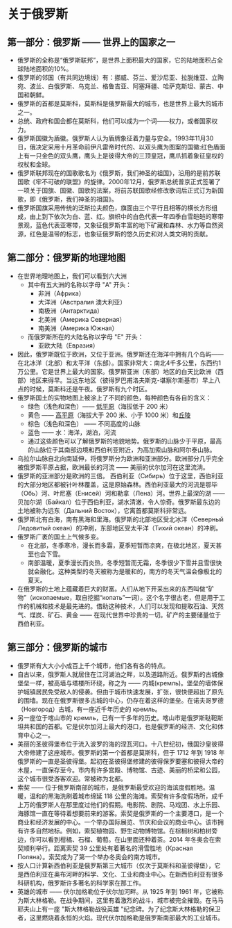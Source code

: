 # 关于俄罗斯

## 第一部分：俄罗斯 —— 世界上的国家之一
- 俄罗斯的全称是“俄罗斯联邦”，是世界上面积最大的国家，它的陆地面积占全球陆地面积的10%。
- 俄罗斯的邻国（有共同边境线）有：挪威、芬兰、爱沙尼亚、拉脱维亚、立陶宛、波兰、白俄罗斯、乌克兰、格鲁吉亚、阿塞拜疆、哈萨克斯坦、蒙古、中国和朝鲜。
- 俄罗斯的首都是莫斯科，莫斯科是俄罗斯最大的城市，也是世界上最大的城市之一。
- 总统、政府和国会都在莫斯科，他们可以成为一个词——权力，或者国家权力。
- 俄罗斯国徽为盾徽。俄罗斯人认为盾牌象征着力量与安全。1993年11月30日，俄决定采用十月革命前伊凡雷帝时代的、以双头鹰为图案的国徽:红色盾面上有一只金色的双头鹰，鹰头上是彼得大帝的三顶皇冠，鹰爪抓着象征皇权的权杖和金球。
- 俄罗斯联邦现在的国歌歌名为《俄罗斯，我们神圣的祖国》，沿用的是前苏联国歌《牢不可破的联盟》的旋律。2000年12月，俄罗斯总统普京正式签署了一项关于国旗、国徽、国歌的法案，将前苏联国歌经修改歌词后正式订为新国歌，即《俄罗斯，我们神圣的祖国》。
- 俄罗斯国旗采用传统的泛斯拉夫颜色，旗面由三个平行且相等的横长方形组成，由上到下依次为白、蓝、红。旗帜中的白色代表一年四季白雪皑皑的寒带景观，蓝色代表亚寒带，又象征俄罗斯丰富的地下矿藏和森林、水力等自然资源，红色是温带的标志，也象征俄罗斯的悠久历史和对人类文明的贡献。

## 第二部分：俄罗斯的地理地图
- 在世界地理地图上，我们可以看到六大洲
    - 其中有五大洲的名称以字母 "А" 开头：
        - 非洲（Африка）
        - 大洋洲（Австралия 澳大利亚）
        - 南极洲（Антарктида）
        - 北美洲（Америка Северная）
        - 南美洲（Америка Южная）
    - 而俄罗斯所在的大陆名称以字母 "E" 开头：
        - 亚欧大陆（Евразия）
- 因此，俄罗斯既位于欧洲，又位于亚洲。俄罗斯还在海洋中拥有几个岛屿——在北冰洋（北部）和太平洋（东部）。国家非常大：南北4千多公里，东西约1万公里。它是世界上最大的国家。俄罗斯亚洲（东部）地区的白天比欧洲（西部）地区来得早。当远东地区（彼得罗巴甫洛夫斯克-堪察尔斯基市）早上八点的时候，莫斯科还是午夜。俄罗斯有九个时区。
- 俄罗斯国土的实物地图上被涂上了不同的颜色，每种颜色有各自的含义：
    - 绿色（浅色和深色）—— [低平原](https://baike.baidu.com/item/%E4%BD%8E%E5%B9%B3%E5%8E%9F/4173464?fr=aladdin)（海拔低于 $200$ 米）
    - 黄色 —— [高平原](https://baike.baidu.com/item/%E9%AB%98%E5%B9%B3%E5%8E%9F)（海拔大于 200 米、小于 1000 米）和[丘陵](https://baike.baidu.com/item/%E4%B8%98%E9%99%B5/4734329)
    - 棕色（浅色和深色） —— 不同高度的山脉
    - 蓝色 —— 水：海洋，湖泊，河流
    - 通过这些颜色可以了解俄罗斯的地貌地势。俄罗斯的山脉少于平原，最高的山脉位于其南部边境和西伯利亚附近，为高加索山脉和阿尔泰山脉。
- 乌拉尔山脉自北向南延伸，将俄罗斯分为欧洲和亚洲部分。欧洲部分几乎完全被俄罗斯平原占据，欧洲最长的河流 —— 美丽的伏尔加河在这里流淌。
- 俄罗斯的亚洲部分是欧洲的三倍。 西伯利亚（Сибирь）位于这里，西伯利亚的大部分地区都被针叶林覆盖，这是原始森林。西伯利亚最大的河流是鄂毕（Обь）河、叶尼塞（Енисей）河和勒拿（Лена）河。世界上最深的湖 —— 贝加尔湖（Байкал）位于西伯利亚，湖水清澈，令人惊奇。俄罗斯最东边的土地被称为远东（Дальний Восток），它离首都莫斯科非常远。
- 俄罗斯北有白海，南有黑海和里海。俄罗斯的北部地区受北冰洋（Северный Ледовитый океан）的冲刷，东部地区受太平洋（Тихий океан）的冲刷。
- 俄罗斯广袤的国土上气候多变。
    - 在北部，冬季寒冷，漫长而多霜，夏季短暂而凉爽，在极北地区，夏天甚至也会下雪。
    - 南部温暖，夏季漫长而炎热，冬季短暂而无霜，冬季很少下雪并且雪很快就会融化。这种类型的冬天被称为是暖和的，南方的冬天气温会像极北的夏天。
- 在俄罗斯的土地上蕴藏着巨大的财富。人们从地下开采出来的东西叫做“矿物”（ископаемые，取自挖掘“копать”一词）。这个名字很古老，但是用于工作的机械和技术是最先进的。借助这种技术，人们可以发现和提取石油、天然气、煤炭、矿石、黄金 —— 在现代世界中珍贵的一切。矿产的主要储量位于西伯利亚。

## 第三部分：俄罗斯的城市
- 俄罗斯有大大小小成百上千个城市，他们各有各的特点。
- 自古以来，俄罗斯人就居住在江河湖泊之畔，以及道路附近。俄罗斯的古城像堡垒一样，被高墙与塔楼所环绕，称之为 —— 内城(кремль)。堡垒的墙体保护城镇居民免受敌人的侵袭。但由于城市快速发展，扩张，很快便超出了原先的围墙。现在在俄罗斯很多古城的中心，仍存在着这样的堡垒。在诺夫哥罗德（Новгород）古城，有一座近千年历史的 кремль。
- 另一座位于喀山市的 кремль，已有一千多年的历史。喀山市是俄罗斯鞑靼斯坦共和国的首都。它是伏尔加河上最大的港口，也是俄罗斯的经济、文化和体育中心之一。
- 美丽的圣彼得堡市位于流入波罗的海的涅瓦河口。十八世纪初，俄国沙皇彼得大帝修建了这座城市。俄罗斯的第一个首都是莫斯科，但于 1712 年到 1918 年俄罗斯的一直是圣彼得堡。起初在圣彼得堡修建的彼得保罗要塞和彼得大帝的木屋，一直保存至今。市内有许多宫殿、博物馆、古迹、美丽的桥梁和公园，这个城市很受游客欢迎。常被称为北都。
- 索契 —— 位于俄罗斯南部的城市，是俄罗斯最受欢迎的海滨度假胜地。温暖，温和的黑海洗刷着城市绵延 118 公里的海滩。索契有许多度假场所，成千上万的俄罗斯人在那里度过他们的假期。电影院、剧院、马戏团、水上乐园、海豚馆一直在等待着想要前来的游客。索契是俄罗斯的一个主要港口，是一个商业和经济发展的中心。一个举办国际展览、节庆和会议的商业中心。该市拥有许多自然地标。例如，索契植物园、野生动物博物馆。在棕榈树和柏树旁边，你可以看到柑橘、石榴、葡萄。在山里面还种着茶。2014 年冬奥会在索契顺利举行。距离索契 39 公里处有着著名的滑雪胜地（Красная Поляна）。索契成为了第一个举办冬奥会的南方城市。
- 按人口计算新西伯利亚是俄罗斯第三大城市（仅次于莫斯科和圣彼得堡），它是西伯利亚在奥布河畔的科学、文化、工业和商业中心。在新西伯利亚有很多科研机构，俄罗斯许多著名的科学家在那工作。
- 英雄的城市 —— 伏尔加格勒位于伏尔加河畔。从 1925 年到 1961 年，它被称为斯大林格勒。在战争期间，这里有着激烈的战斗，城市被完全摧毁。在马马耶夫山上有一座 "斯大林格勒战役英雄 "纪念碑。为了纪念斯大林格勒的保卫者，这里燃烧着永恒的火焰。现代伏尔加格勒是俄罗斯南部最大的工业城市。